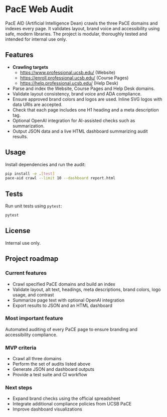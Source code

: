 # PacE Web Audit

PacE AID (Artificial Intelligence Dean) crawls the three PaCE domains and indexes every page. It validates layout, brand voice and accessibility using safe, modern libraries. The project is modular, thoroughly tested and intended for internal use only.

## Features
- **Crawling targets**
  - https://www.professional.ucsb.edu/ (Website)
  - https://enroll.professional.ucsb.edu/ (Course Pages)
  - https://help.professional.ucsb.edu/ (Help Desk)
- Parse and index the Website, Course Pages and Help Desk domains.
- Validate layout consistency, brand voice and ADA compliance.
- Ensure approved brand colors and logos are used. Inline SVG logos with data URIs are accepted.
- Check that each page includes one H1 heading and a meta description tag.
- Optional OpenAI integration for AI-assisted checks such as summarization.
- Output JSON data and a live HTML dashboard summarizing audit results.

## Usage
Install dependencies and run the audit:
```bash
pip install -e .[test]
pace-aid crawl --limit 10 --dashboard report.html
```

## Tests
Run unit tests using `pytest`:
```bash
pytest
```

## License
Internal use only.

## Project roadmap

### Current features
- Crawl specified PaCE domains and build an index
- Validate layout, alt text, headings, meta descriptions, brand colors, logo usage, and contrast
- Summarize page text with optional OpenAI integration
- Export results to JSON and an HTML dashboard

### Most important feature
Automated auditing of every PaCE page to ensure branding and accessibility compliance.

### MVP criteria
- Crawl all three domains
- Perform the set of audits listed above
- Generate JSON and dashboard outputs
- Provide a test suite and CI workflow

### Next steps
- Expand brand checks using the official spreadsheet
- Integrate additional compliance policies from UCSB PaCE
- Improve dashboard visualizations
